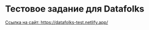<h1>Тестовое задание для Datafolks</h1>
<a href="https://datafolks-test.netlify.app/">Ссылка на сайт: https://datafolks-test.netlify.app/</a>
